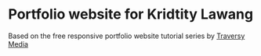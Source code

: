 # Portfolio website for Kridtity Lawang

Based on the free responsive portfolio website tutorial series by [Traversy Media](https://www.youtube.com/playlist?list=PLillGF-RfqbYoGoCjKoMOkVznV6aSXKzU)
